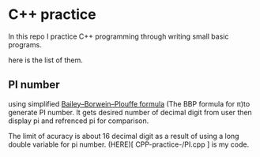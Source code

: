 # C++ practice
In this repo I practice C++ programming through writing small basic programs.

here is the list of them.

## PI number
using simplified [Bailey–Borwein–Plouffe formula](https://en.wikipedia.org/wiki/Bailey%E2%80%93Borwein%E2%80%93Plouffe_formula) (The BBP formula for π)to generate PI number. It gets desired number of decimal digit from user then display pi and refrenced pi for comparison.

The limit of acuracy is about 16 decimal digit as a result of using a long double variable for pi number. (HERE)[
        CPP-practice-/PI.cpp      ] is my code.

